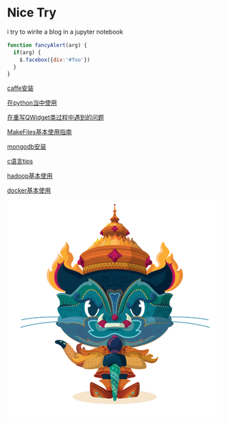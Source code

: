 # Nice Try
i try to wirite a blog in a jupyter notebook

```javascript
function fancyAlert(arg) {
  if(arg) {
    $.facebox({div:'#foo'})
  }
}
```

[caffe安装](caffe.md)

[在python当中使用](blogs/use_c_in_python.md)

[在重写QWidget类过程中遇到的问题](blogs/qt_qa_1.md)

[MakeFiles基本使用指南](blogs/learn_makefile.md)

[mongodb安装](blogs/learn_mongodb.md)

[c语言tips](blogs/some_c_tips.md)

[hadoop基本使用](blogs/hadoop_headfirst.md)

[docker基本使用](blogs/docker_headfirst.md)

![Image of Yaktocat](image/yaktocat.png)




